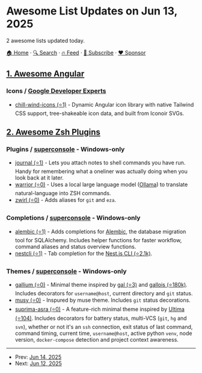 # Awesome List Updates on Jun 13, 2025

2 awesome lists updated today.

[🏠 Home](/README.md) · [🔍 Search](https://www.trackawesomelist.com/search/) · [🔥 Feed](https://www.trackawesomelist.com/rss.xml) · [📮 Subscribe](https://trackawesomelist.us17.list-manage.com/subscribe?u=d2f0117aa829c83a63ec63c2f&id=36a103854c) · [❤️  Sponsor](https://github.com/sponsors/theowenyoung)



## [1. Awesome Angular](/content/PatrickJS/awesome-angular/README.md)

### Icons / [Google Developer Experts](https://developers.google.com/experts/all/technology/web-technologies)

*   [chill-wind-icons (⭐1)](https://github.com/alimjanablikim/chill-wind-icons) - Dynamic Angular icon library with native Tailwind CSS support, tree-shakeable icon data, and built from Iconoir SVGs.

## [2. Awesome Zsh Plugins](/content/unixorn/awesome-zsh-plugins/README.md)

### Plugins / [superconsole](https://github.com/alexchmykhalo/superconsole) - Windows-only

*   [journal (⭐1)](https://github.com/onurhanak/zsh-journal) - Lets you attach notes to shell commands you have run. Handy for remembering what a oneliner was actually doing when you look back at it later.
*   [warrior (⭐0)](https://github.com/OfferPi/zsh-warrior) - Uses a local large language model ([Ollama](https://ollama.com/)) to translate natural-language into ZSH commands.
*   [zwirl (⭐0)](https://github.com/chordflower/zwirl) - Adds aliases for `git` and `eza`.

### Completions / [superconsole](https://github.com/alexchmykhalo/superconsole) - Windows-only

*   [alembic (⭐1)](https://github.com/datumbrain/oh-my-zsh-alembic) - Adds completions for [Alembic](https://alembic.sqlalchemy.org/), the database migration tool for SQLAlchemy. Includes helper functions for faster workflow, command aliases and status overview functions.
*   [nestcli (⭐1)](https://github.com/behradkhodayar/nestcli-zsh) - Tab completion for the [Nest.js CLI (⭐2.1k)](https://github.com/nestjs/nest-cli).

### Themes / [superconsole](https://github.com/alexchmykhalo/superconsole) - Windows-only

*   [gallium (⭐0)](https://github.com/RickConsole/gallium) - Minimal theme inspired by [gal (⭐3)](https://github.com/x6r/gal) and [gallois (⭐180k)](https://github.com/ohmyzsh/ohmyzsh/commits/master/themes/gallois.zsh-theme). Includes decorators for `username@host`, current directory and `git` status.
*   [musy (⭐0)](https://github.com/tonyke-bot/musy-zsh-theme) - Inspured by muse theme. Includes `git` status decorations.
*   [suprima-asra (⭐0)](https://github.com/mohdismailmatasin/suprima-asra) - A feature-rich minimal theme inspired by [Ultima (⭐104)](https://github.com/egorlem/ultima.zsh-theme). Includes decorators for battery status, multi-VCS (`git`, `hg` and `svn`), whether or not it's an `ssh` connection, exit status of last command, command timing, current time, `username@host`, active python `venv`, node version, `docker-compose` detection and project context awareness.

---

- Prev: [Jun 14, 2025](/content/2025/06/14/README.md)
- Next: [Jun 12, 2025](/content/2025/06/12/README.md)